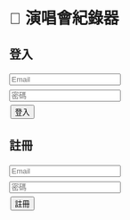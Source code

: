 <!DOCTYPE html>
<html lang="zh-Hant">
<head>
  <meta charset="UTF-8">
  <title>追星日記</title>
  <style>
    body { font-family: Arial; padding: 10px; }
    input, textarea { margin: 4px 0; width: 200px; }
    button { margin: 2px; }
    img { max-width: 120px; display:block; margin-top:4px; }
    li { border:1px solid #ccc; padding:8px; margin:6px 0; list-style:none; }
  </style>
</head>
<body>

<h1>🎵 演唱會紀錄器</h1>

<div id="loginDiv">
  <h2>登入</h2>
  <form id="loginForm">
    <input type="email" name="email" placeholder="Email" required><br>
    <input type="password" name="password" placeholder="密碼" required><br>
    <button type="submit">登入</button>
  </form>

  <h2>註冊</h2>
  <form id="signupForm">
    <input type="email" name="email" placeholder="Email" required><br>
    <input type="password" name="password" placeholder="密碼" required><br>
    <button type="submit">註冊</button>
  </form>
</div>

<div id="appDiv" style="display:none">
  <button id="logoutBtn">登出</button>

  <h2>新增 / 編輯演唱會紀錄</h2>
  <form id="recordForm">
    <input type="text" name="artist" placeholder="表演者/活動名稱" required><br>
    <input type="datetime-local" name="datetime" required><br>
    <input type="number" name="price" placeholder="票價"><br>
    <input type="text" name="seat" placeholder="座位/區域"><br>
    <input type="text" name="venue" placeholder="場地"><br>
    <textarea name="notes" placeholder="備註"></textarea><br>
    <input type="file" id="imageInput" accept="image/*"><br>
    <button type="submit">儲存</button>
  </form>

  <h2>我的紀錄</h2>
  <ul id="recordsList"></ul>
</div>

<script type="module">
import { initializeApp } from "https://www.gstatic.com/firebasejs/10.12.2/firebase-app.js";
import { getAuth, createUserWithEmailAndPassword, signInWithEmailAndPassword, signOut, onAuthStateChanged } from "https://www.gstatic.com/firebasejs/10.12.2/firebase-auth.js";
import { getFirestore, collection, addDoc, getDocs, query, where, deleteDoc, doc, updateDoc } from "https://www.gstatic.com/firebasejs/10.12.2/firebase-firestore.js";
import { getStorage, ref, uploadBytes, getDownloadURL } from "https://www.gstatic.com/firebasejs/10.12.2/firebase-storage.js";

// ===== 換成你的 Firebase config =====
const firebaseConfig = {
  apiKey: "AIzaSyA3Z6m8r6Z5D9e4z5X9l9s5l9K9u9P9r9",
  authDomain: "daily-d5009.firebaseapp.com",
  projectId: "daily-d5009",
  storageBucket: "daily-d5009.appspot.com",
  messagingSenderId: "1234567890",
  appId: "1:1234567890:web:abcdef123456"
};

const app = initializeApp(firebaseConfig);
const auth = getAuth(app);
const db = getFirestore(app);
const storage = getStorage(app);

const loginDiv = document.getElementById("loginDiv");
const appDiv = document.getElementById("appDiv");
const loginForm = document.getElementById("loginForm");
const signupForm = document.getElementById("signupForm");
const logoutBtn = document.getElementById("logoutBtn");
const recordForm = document.getElementById("recordForm");
const recordsList = document.getElementById("recordsList");
const imageInput = document.getElementById("imageInput");

let editingId = null;
let editingImageUrl = null;

// ===== 監聽登入狀態 =====
onAuthStateChanged(auth, user => {
  if(user){
    loginDiv.style.display="none";
    appDiv.style.display="block";
    loadRecords(user.uid);
  } else {
    loginDiv.style.display="block";
    appDiv.style.display="none";
  }
});

// ===== 註冊 =====
signupForm.addEventListener("submit", async e=>{
  e.preventDefault();
  const email = signupForm["email"].value;
  const password = signupForm["password"].value;
  try{
    await createUserWithEmailAndPassword(auth,email,password);
    alert("註冊成功！");
    signupForm.reset();
  }catch(err){
    alert("註冊失敗："+err.message);
  }
});

// ===== 登入 =====
loginForm.addEventListener("submit", async e=>{
  e.preventDefault();
  const email = loginForm["email"].value;
  const password = loginForm["password"].value;
  try{
    await signInWithEmailAndPassword(auth,email,password);
    loginForm.reset();
  }catch(err){
    alert("登入失敗："+err.message);
  }
});

// ===== 登出 =====
logoutBtn.addEventListener("click", async ()=>{ await signOut(auth); });

// ===== 新增/編輯紀錄 =====
recordForm.addEventListener("submit", async e=>{
  e.preventDefault();
  const user = auth.currentUser;
  if(!user) return;

  let imageUrl = editingImageUrl || "";
  const file = imageInput.files[0];
  if(file){
    const storageRef = ref(storage, `images/${user.uid}_${Date.now()}_${file.name}`);
    await uploadBytes(storageRef,file);
    imageUrl = await getDownloadURL(storageRef);
  }

  const data = {
    uid: user.uid,
    artist: recordForm["artist"].value,
    datetime: recordForm["datetime"].value,
    price: recordForm["price"].value,
    seat: recordForm["seat"].value,
    venue: recordForm["venue"].value,
    notes: recordForm["notes"].value,
    image: imageUrl,
    createdAt: new Date()
  };

  try{
    if(editingId){
      await updateDoc(doc(db,"concerts",editingId),data);
      editingId = null;
      editingImageUrl = null;
    } else {
      await addDoc(collection(db,"concerts"),data);
    }
    recordForm.reset();
    loadRecords(user.uid);
  }catch(err){ alert("儲存失敗："+err.message);}
});

// ===== 載入紀錄 =====
async function loadRecords(uid){
  recordsList.innerHTML="";
  const q = query(collection(db,"concerts"),where("uid","==",uid));
  const snap = await getDocs(q);
  snap.forEach(docSnap=>{
    const d = docSnap.data();
    const li = document.createElement("li");
    li.innerHTML = `<strong>${d.artist}</strong> (${d.datetime})<br>
                    票價:${d.price} 座位:${d.seat} 場地:${d.venue}<br>
                    備註:${d.notes}<br>`;
    if(d.image) li.innerHTML += `<img src="${d.image}"><br>`;
    const editBtn = document.createElement("button"); editBtn.textContent="編輯";
    editBtn.onclick = ()=> startEdit(docSnap.id,d);
    const delBtn = document.createElement("button"); delBtn.textContent="刪除";
    delBtn.onclick = async ()=>{ await deleteDoc(doc(db,"concerts",docSnap.id)); loadRecords(uid); };
    li.appendChild(editBtn);
    li.appendChild(delBtn);
    recordsList.appendChild(li);
  });
}

// ===== 編輯紀錄 =====
function startEdit(id,data){
  editingId = id;
  editingImageUrl = data.image || null;
  recordForm["artist"].value = data.artist;
  recordForm["datetime"].value = data.datetime;
  recordForm["price"].value = data.price;
  recordForm["seat"].value = data.seat;
  recordForm["venue"].value = data.venue;
  recordForm["notes"].value = data.notes;
}

</script>
</body>
</html>




